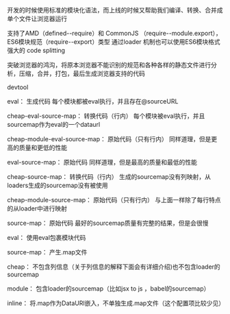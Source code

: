 开发的时候使用标准的模块化语法，而上线的时候又帮助我们编译、转换、合并成单个文件让浏览器运行

支持了AMD（defined--require）和 CommonJS （require--module.export），ES6模块规范（require--export）类型
通过loader 机制也可以使用ES6模块格式
强大的 code splitting

突破浏览器的鸿沟，将原本浏览器不能识别的规范和各种各样的静态文件进行分析，压缩，合并，打包，最后生成浏览器支持的代码

devtool

eval： 生成代码 每个模块都被eval执行，并且存在@sourceURL

cheap-eval-source-map： 转换代码（行内） 每个模块被eval执行，并且sourcemap作为eval的一个dataurl

cheap-module-eval-source-map： 原始代码（只有行内） 同样道理，但是更高的质量和更低的性能

eval-source-map： 原始代码 同样道理，但是最高的质量和最低的性能

cheap-source-map： 转换代码（行内） 生成的sourcemap没有列映射，从loaders生成的sourcemap没有被使用

cheap-module-source-map： 原始代码（只有行内） 与上面一样除了每行特点的从loader中进行映射

source-map： 原始代码 最好的sourcemap质量有完整的结果，但是会很慢



eval： 使用eval包裹模块代码

source-map： 产生.map文件

cheap： 不包含列信息（关于列信息的解释下面会有详细介绍)也不包含loader的sourcemap

module： 包含loader的sourcemap（比如jsx to js ，babel的sourcemap）

inline： 将.map作为DataURI嵌入，不单独生成.map文件（这个配置项比较少见）